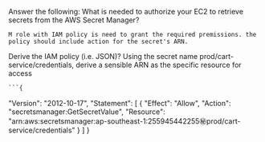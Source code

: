 Answer the following:
What is needed to authorize your EC2 to retrieve secrets from the AWS Secret Manager?


```M role with IAM policy is need to grant the required premissions. the policy should include action for the secret's ARN.```

Derive the IAM policy (i.e. JSON)?
Using the secret name prod/cart-service/credentials, derive a sensible ARN as the specific resource for access

```python
```{
```
  "Version": "2012-10-17",
  "Statement": [
    {
      "Effect": "Allow",
      "Action": "secretsmanager:GetSecretValue",
      "Resource": "arn:aws:secretsmanager:ap-southeast-1:255945442255:secret:prod/cart-service/credentials"
    }
  ]
}